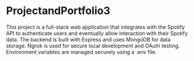 # ProjectandPortfolio3

This project is a full-stack web application that integrates with the Spotify API to authenticate users and eventually allow interaction with their Spotify data. The backend is built with Express and uses MongoDB for data storage. Ngrok is used for secure local development and OAuth testing. Environment variables are managed securely using a .env file.